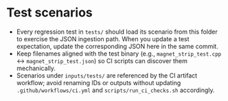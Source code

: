 # Test scenarios

- Every regression test in `tests/` should load its scenario from this folder to
  exercise the JSON ingestion path. When you update a test expectation, update
  the corresponding JSON here in the same commit.
- Keep filenames aligned with the test binary (e.g.,
  `magnet_strip_test.cpp` ↔ `magnet_strip_test.json`) so CI scripts can discover
  them mechanically.
- Scenarios under `inputs/tests/` are referenced by the CI artifact workflow;
  avoid renaming IDs or outputs without updating `.github/workflows/ci.yml` and
  `scripts/run_ci_checks.sh` accordingly.
